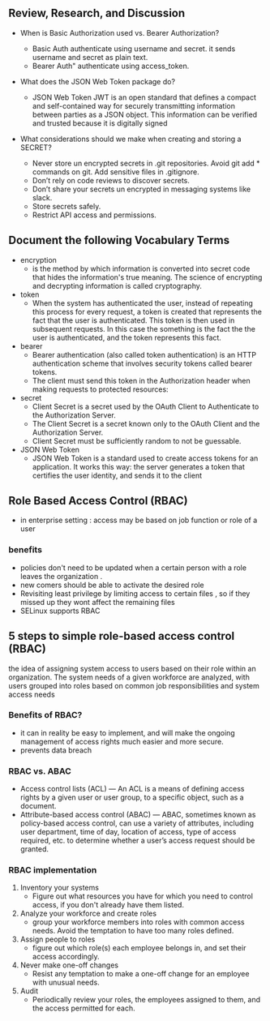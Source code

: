 ## Review, Research, and Discussion
* When is Basic Authorization used vs. Bearer Authorization?
    * Basic Auth authenticate using username and secret. it sends username and secret as plain text.
    * Bearer Auth" authenticate using access_token.

* What does the JSON Web Token package do?
    * JSON Web Token JWT is an open standard that defines a compact and self-contained way for securely transmitting information between parties as a JSON object. This information can be verified and trusted because it is digitally signed
* What considerations should we make when creating and storing a SECRET?
    * Never store un encrypted secrets in .git repositories. Avoid git add * commands on git. Add sensitive files in .gitignore. 
    * Don’t rely on code reviews to discover secrets.
    * Don’t share your secrets un encrypted in messaging systems like slack.
    * Store secrets safely.
    * Restrict API access and permissions.

## Document the following Vocabulary Terms
* encryption   
    * is the method by which information is converted into secret code that hides the information's true meaning. The science of encrypting and decrypting information is called cryptography.
* token
    * When the system has authenticated the user, instead of repeating this process for every request, a token is created that represents the fact that the user is authenticated. This token is then used in subsequent requests. In this case the something is the fact the the user is authenticated, and the token represents this fact.
* bearer
    * Bearer authentication (also called token authentication) is an HTTP authentication scheme that involves security tokens called bearer tokens.
    * The client must send this token in the Authorization header when making requests to protected resources:
* secret
    * Client Secret is a secret used by the OAuth Client to Authenticate to the Authorization Server.
    * The Client Secret is a secret known only to the OAuth Client and the Authorization Server.
    * Client Secret must be sufficiently random to not be guessable.
* JSON Web Token
    * JSON Web Token is a standard used to create access tokens for an application. It works this way: the server generates a token that certifies the user identity, and sends it to the client

## Role Based Access Control (RBAC)
* in enterprise setting : access may be based on job function or role of a user 

### benefits 
* policies don't need to be updated when a certain person with a role leaves the organization .
* new comers should be able to activate the desired role  
* Revisiting least privilege by limiting access to certain files , so if they missed up they wont affect the remaining files
* SELinux supports RBAC 
## 5 steps to simple role-based access control (RBAC)
the idea of assigning system access to users based on their role within an organization. The system needs of a given workforce are analyzed, with users grouped into roles based on common job responsibilities and system access needs
### Benefits of RBAC?
* it can in reality be easy to implement, and will make the ongoing management of access rights much easier and more secure.
* prevents data breach
### RBAC vs. ABAC 
* Access control lists (ACL) — An ACL is a means of defining access rights by a given user or user group, to a specific object, such as a document. 
* Attribute-based access control (ABAC) — ABAC, sometimes known as policy-based access control, can use a variety of attributes, including user department, time of day, location of access, type of access required, etc. to determine whether a user’s access request should be granted.
###  RBAC implementation 
1. Inventory your systems
    * Figure out what resources you have for which you need to control access, if you don't already have them listed.
2. Analyze your workforce and create roles
    * group your workforce members into roles with common access needs.  Avoid the temptation to have too many roles defined. 
3. Assign people to roles
    * figure out which role(s) each employee belongs in, and set their access accordingly. 
4. Never make one-off changes
    * Resist any temptation to make a one-off change for an employee with unusual needs.
5. Audit
    * Periodically review your roles, the employees assigned to them, and the access permitted for each.







